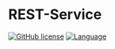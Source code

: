 # REST-Service

[![GitHub license](https://shield.lylium.fr:/github/license/KontainPluton/REST-Service?style=for-the-badge)](https://github.com/KontainPluton/REST-Service)
[![Language](https://img.shields.io/badge/-Java-007396?logo=java&logoColor=white&style=for-the-badge)](https://openjdk.java.net/)
